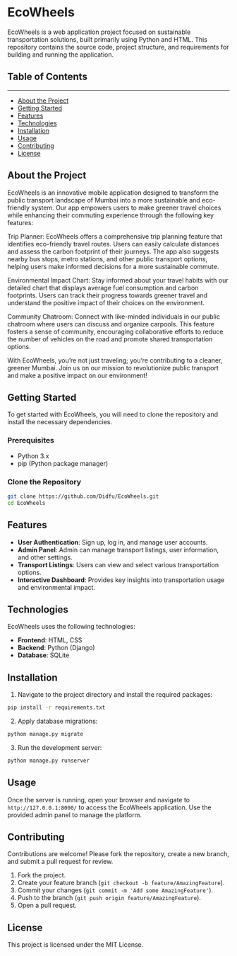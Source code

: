 # EcoWheels

EcoWheels is a web application project focused on sustainable transportation solutions, built primarily using Python and HTML. This repository contains the source code, project structure, and requirements for building and running the application.

## Table of Contents
---------------------
- [About the Project](#about-the-project)
- [Getting Started](#getting-started)
- [Features](#features)
- [Technologies](#technologies)
- [Installation](#installation)
- [Usage](#usage)
- [Contributing](#contributing)
- [License](#license)

## About the Project

EcoWheels is an innovative mobile application designed to transform the public transport landscape of Mumbai into a more sustainable and eco-friendly system. Our app empowers users to make greener travel choices while enhancing their commuting experience through the following key features:

Trip Planner: EcoWheels offers a comprehensive trip planning feature that identifies eco-friendly travel routes. Users can easily calculate distances and assess the carbon footprint of their journeys. The app also suggests nearby bus stops, metro stations, and other public transport options, helping users make informed decisions for a more sustainable commute.

Environmental Impact Chart: Stay informed about your travel habits with our detailed chart that displays average fuel consumption and carbon footprints. Users can track their progress towards greener travel and understand the positive impact of their choices on the environment.

Community Chatroom: Connect with like-minded individuals in our public chatroom where users can discuss and organize carpools. This feature fosters a sense of community, encouraging collaborative efforts to reduce the number of vehicles on the road and promote shared transportation options.

With EcoWheels, you’re not just traveling; you’re contributing to a cleaner, greener Mumbai. Join us on our mission to revolutionize public transport and make a positive impact on our environment!

## Getting Started

To get started with EcoWheels, you will need to clone the repository and install the necessary dependencies.

### Prerequisites

- Python 3.x
- pip (Python package manager)

### Clone the Repository

```bash
git clone https://github.com/Didfu/EcoWheels.git
cd EcoWheels
```

## Features

- **User Authentication**: Sign up, log in, and manage user accounts.
- **Admin Panel**: Admin can manage transport listings, user information, and other settings.
- **Transport Listings**: Users can view and select various transportation options.
- **Interactive Dashboard**: Provides key insights into transportation usage and environmental impact.

## Technologies

EcoWheels uses the following technologies:

- **Frontend**: HTML, CSS
- **Backend**: Python (Django)
- **Database**: SQLite

## Installation

1. Navigate to the project directory and install the required packages:

```bash
pip install -r requirements.txt
```

2. Apply database migrations:

```bash
python manage.py migrate
```

3. Run the development server:

```bash
python manage.py runserver
```

## Usage

Once the server is running, open your browser and navigate to `http://127.0.0.1:8000/` to access the EcoWheels application. Use the provided admin panel to manage the platform.

## Contributing

Contributions are welcome! Please fork the repository, create a new branch, and submit a pull request for review.

1. Fork the project.
2. Create your feature branch (`git checkout -b feature/AmazingFeature`).
3. Commit your changes (`git commit -m 'Add some AmazingFeature'`).
4. Push to the branch (`git push origin feature/AmazingFeature`).
5. Open a pull request.

## License

This project is licensed under the MIT License.
